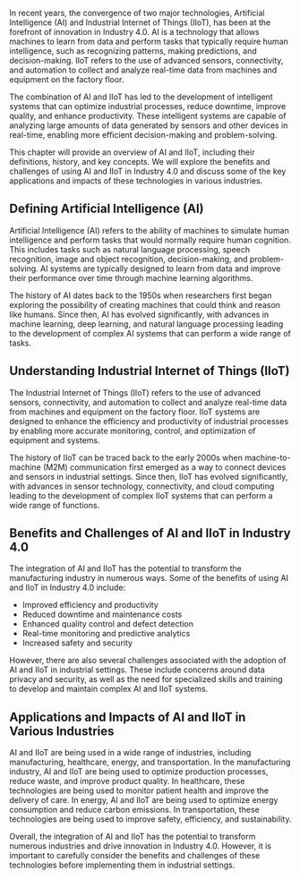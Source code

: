 
In recent years, the convergence of two major technologies, Artificial Intelligence (AI) and Industrial Internet of Things (IIoT), has been at the forefront of innovation in Industry 4.0. AI is a technology that allows machines to learn from data and perform tasks that typically require human intelligence, such as recognizing patterns, making predictions, and decision-making. IIoT refers to the use of advanced sensors, connectivity, and automation to collect and analyze real-time data from machines and equipment on the factory floor.

The combination of AI and IIoT has led to the development of intelligent systems that can optimize industrial processes, reduce downtime, improve quality, and enhance productivity. These intelligent systems are capable of analyzing large amounts of data generated by sensors and other devices in real-time, enabling more efficient decision-making and problem-solving.

This chapter will provide an overview of AI and IIoT, including their definitions, history, and key concepts. We will explore the benefits and challenges of using AI and IIoT in Industry 4.0 and discuss some of the key applications and impacts of these technologies in various industries.

Defining Artificial Intelligence (AI)
-------------------------------------

Artificial Intelligence (AI) refers to the ability of machines to simulate human intelligence and perform tasks that would normally require human cognition. This includes tasks such as natural language processing, speech recognition, image and object recognition, decision-making, and problem-solving. AI systems are typically designed to learn from data and improve their performance over time through machine learning algorithms.

The history of AI dates back to the 1950s when researchers first began exploring the possibility of creating machines that could think and reason like humans. Since then, AI has evolved significantly, with advances in machine learning, deep learning, and natural language processing leading to the development of complex AI systems that can perform a wide range of tasks.

Understanding Industrial Internet of Things (IIoT)
--------------------------------------------------

The Industrial Internet of Things (IIoT) refers to the use of advanced sensors, connectivity, and automation to collect and analyze real-time data from machines and equipment on the factory floor. IIoT systems are designed to enhance the efficiency and productivity of industrial processes by enabling more accurate monitoring, control, and optimization of equipment and systems.

The history of IIoT can be traced back to the early 2000s when machine-to-machine (M2M) communication first emerged as a way to connect devices and sensors in industrial settings. Since then, IIoT has evolved significantly, with advances in sensor technology, connectivity, and cloud computing leading to the development of complex IIoT systems that can perform a wide range of functions.

Benefits and Challenges of AI and IIoT in Industry 4.0
------------------------------------------------------

The integration of AI and IIoT has the potential to transform the manufacturing industry in numerous ways. Some of the benefits of using AI and IIoT in Industry 4.0 include:

* Improved efficiency and productivity
* Reduced downtime and maintenance costs
* Enhanced quality control and defect detection
* Real-time monitoring and predictive analytics
* Increased safety and security

However, there are also several challenges associated with the adoption of AI and IIoT in industrial settings. These include concerns around data privacy and security, as well as the need for specialized skills and training to develop and maintain complex AI and IIoT systems.

Applications and Impacts of AI and IIoT in Various Industries
-------------------------------------------------------------

AI and IIoT are being used in a wide range of industries, including manufacturing, healthcare, energy, and transportation. In the manufacturing industry, AI and IIoT are being used to optimize production processes, reduce waste, and improve product quality. In healthcare, these technologies are being used to monitor patient health and improve the delivery of care. In energy, AI and IIoT are being used to optimize energy consumption and reduce carbon emissions. In transportation, these technologies are being used to improve safety, efficiency, and sustainability.

Overall, the integration of AI and IIoT has the potential to transform numerous industries and drive innovation in Industry 4.0. However, it is important to carefully consider the benefits and challenges of these technologies before implementing them in industrial settings.
